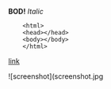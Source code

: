 **BOD!**
*Italic*

        <html>
        <head></head>
        <body></body>
        </html>
[link](http://www.google.com)

![screenshot](screenshot.jpg